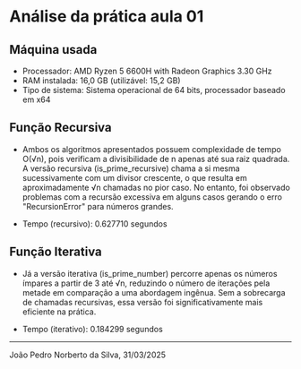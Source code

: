 # Análise da prática aula 01

## Máquina usada
* Processador: AMD Ryzen 5 6600H with Radeon Graphics 3.30 GHz
* RAM instalada: 16,0 GB (utilizável: 15,2 GB)
* Tipo de sistema: Sistema operacional de 64 bits, processador baseado em x64

## Função Recursiva
* Ambos os algoritmos apresentados possuem complexidade de tempo O(√n), pois verificam a divisibilidade de n apenas até sua raiz quadrada. A versão recursiva (is_prime_recursive) chama a si mesma sucessivamente com um divisor crescente, o que resulta em aproximadamente √n chamadas no pior caso. No entanto, foi observado problemas com a recursão excessiva em alguns casos gerando o erro "RecursionError" para números grandes.

* Tempo (recursivo): 0.627710 segundos


## Função Iterativa
* Já a versão iterativa (is_prime_number) percorre apenas os números ímpares a partir de 3 até √n, reduzindo o número de iterações pela metade em comparação a uma abordagem ingênua. Sem a sobrecarga de chamadas recursivas, essa versão foi significativamente mais eficiente na prática.

* Tempo (iterativo): 0.184299 segundos

---

João Pedro Norberto da Silva, 31/03/2025